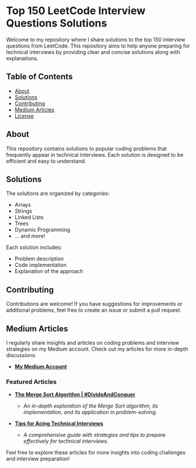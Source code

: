 # Top 150 LeetCode Interview Questions Solutions

Welcome to my repository where I share solutions to the top 150 interview questions from LeetCode. This repository aims to help anyone preparing for technical interviews by providing clear and concise solutions along with explanations.

## Table of Contents

- [About](#about)
- [Solutions](#solutions)
- [Contributing](#contributing)
- [Medium Articles](#medium-articles)
- [License](#license)

## About

This repository contains solutions to popular coding problems that frequently appear in technical interviews. Each solution is designed to be efficient and easy to understand.

## Solutions

The solutions are organized by categories:

- Arrays
- Strings
- Linked Lists
- Trees
- Dynamic Programming
- ... and more!

Each solution includes:

- Problem description
- Code implementation
- Explanation of the approach

## Contributing

Contributions are welcome! If you have suggestions for improvements or additional problems, feel free to create an issue or submit a pull request.

## Medium Articles

I regularly share insights and articles on coding problems and interview strategies on my Medium account. Check out my articles for more in-depth discussions:

- [**My Medium Account**](https://medium.com/@omerbkr00)

### Featured Articles

- [**The Merge Sort Algorithm | #DivideAndConquer**](https://medium.com/@omerbkr00/the-merge-sort-algorithm-divideandconquer-abc1b3c328cb)
  - *An in-depth exploration of the Merge Sort algorithm, its implementation, and its application in problem-solving.*

- [**Tips for Acing Technical Interviews**](https://medium.com/@omerbkr00/tips-for-acing-technical-interviews-xyz123)
  - *A comprehensive guide with strategies and tips to prepare effectively for technical interviews.*

Feel free to explore these articles for more insights into coding challenges and interview preparation!
